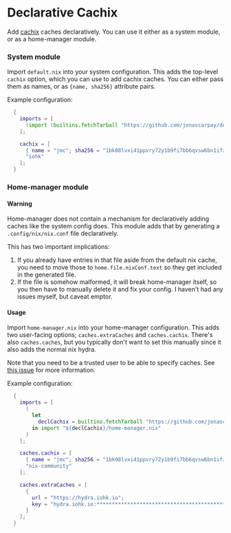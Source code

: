 # Declarative Cachix

Add [cachix](https://cachix.org/) caches declaratively.
You can use it either as a system module, or as a home-manager module.

### System module

Import `default.nix` into your system configuration.
This adds the top-level `cachix` option, which you can use to add cachix caches.
You can either pass them as names, or as `{name, sha256}` attribute pairs.

Example configuration:
```nix
  {
    imports = [
      (import (builtins.fetchTarball "https://github.com/jonascarpay/declarative-cachix/archive/a2aead56e21e81e3eda1dc58ac2d5e1dc4bf05d7.tar.gz"))
    ];

    cachix = [
      { name = "jmc"; sha256 = "1bk08lvxi41ppvry72y1b9fi7bb6qvsw6bn1ifzsn46s3j0idq0a"; }
      "iohk"
    ];
  }
```

### Home-manager module

#### Warning
Home-manager does not contain a mechanism for declaratively adding caches like the system config does.
This module adds that by generating a `.config/nix/nix.conf` file declaratively.

This has two important implications:
  1. If you already have entries in that file aside from the default nix cache, you need to move those to `home.file.nixConf.text` so they get included in the generated file.
  2. If the file is somehow malformed, it will break home-manager itself, so you then have to manually delete it and fix your config. I haven't had any issues myself, but caveat emptor.

#### Usage

Import `home-manager.nix` into your home-manager configuration.
This adds two user-facing options; `caches.extraCaches` and `caches.cachix`.
There's also `caches.caches`, but you typically don't want to set this manually since it also adds the normal nix hydra.

Note that you need to be a trusted user to be able to specify caches.
See [this issue](https://github.com/jonascarpay/declarative-cachix/issues/2) for more information.

Example configuration:
```nix
  {
    imports = [
      (
        let
          declCachix = builtins.fetchTarball "https://github.com/jonascarpay/declarative-cachix/archive/a2aead56e21e81e3eda1dc58ac2d5e1dc4bf05d7.tar.gz";
        in import "${declCachix}/home-manager.nix"
      )
    ];

    caches.cachix = [
      { name = "jmc"; sha256 = "1bk08lvxi41ppvry72y1b9fi7bb6qvsw6bn1ifzsn46s3j0idq0a"; }
      "nix-community"
    ];

    caches.extraCaches = [
      {
        url = "https://hydra.iohk.io";
        key = "hydra.iohk.io:********************************************";
      }
    ];
  }
```

